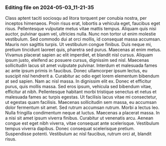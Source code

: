 

### Editing file on 2024-05-03_11-21-35

Class aptent taciti sociosqu ad litora torquent per conubia nostra, per inceptos himenaeos. Proin risus erat, lobortis a vehicula eget, faucibus eget risus. Pellentesque vulputate metus vitae mattis tempus. Aliquam quis nisi auctor, pulvinar quam vel, ultricies nulla. Nunc non tortor ut enim molestie vestibulum. Sed commodo dui at orci mollis, id consequat massa accumsan. Mauris non sagittis turpis. Ut vestibulum congue finibus. Duis neque mi, pretium tincidunt laoreet quis, pharetra sed purus. Maecenas at enim metus.
Vivamus placerat sapien ac elit imperdiet, et blandit nisl cursus. Aliquam ipsum justo, eleifend ac posuere cursus, dignissim sed nisl. Maecenas sollicitudin lacus sit amet vulputate pulvinar. Interdum et malesuada fames ac ante ipsum primis in faucibus. Donec ullamcorper ipsum lectus, eu suscipit nisl hendrerit a. Curabitur ac odio eget lorem elementum bibendum at sed sapien. Nam ac nisl massa. In dignissim elit ex. Donec et efficitur purus, quis mollis massa. Sed eros ipsum, vehicula sed bibendum vitae, efficitur at nibh. Pellentesque habitant morbi tristique senectus et netus et malesuada fames ac turpis egestas.
Ut facilisis lacus vitae mi consectetur, ut egestas quam facilisis. Maecenas sollicitudin sem massa, eu accumsan dolor fermentum sit amet. Sed rutrum accumsan rutrum. Morbi a lectus leo. Nulla fringilla condimentum neque at luctus. Maecenas a placerat massa. In a nisi sit amet ipsum viverra finibus. Curabitur ut venenatis arcu. Aenean congue est eget nibh viverra, vitae consequat ante scelerisque. Vestibulum tempus viverra dapibus. Donec consequat scelerisque pretium. Suspendisse potenti. Vestibulum ac nisl faucibus, rutrum orci at, blandit risus.


